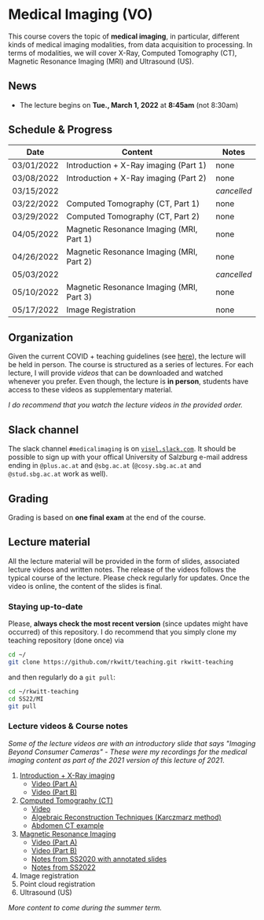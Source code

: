 # Medical Imaging (VO)

This course covers the topic of **medical imaging**, in particular, different kinds of medical imaging modalities, from data acquisition to processing. In terms of modalities, we will cover X-Ray, Computed Tomography (CT), Magnetic Resonance Imaging (MRI) and Ultrasound (US).

## News

- The lecture begins on **Tue., March 1, 2022** at **8:45am** (not 8:30am)

## Schedule & Progress

| **Date** | **Content** | **Notes** |
|---|---|---|
| 03/01/2022  | Introduction + X-Ray imaging (Part 1)     | none |    
| 03/08/2022  | Introduction + X-Ray imaging (Part 2)     | none |    
| 03/15/2022  |                                           | *cancelled* |    
| 03/22/2022  | Computed Tomography (CT, Part 1)          | none |    
| 03/29/2022  | Computed Tomography (CT, Part 2)          | none |    
| 04/05/2022  | Magnetic Resonance Imaging (MRI, Part 1)  | none |    
| 04/26/2022  | Magnetic Resonance Imaging (MRI, Part 2)  | none |    
| 05/03/2022  |                                           | *cancelled* |    
| 05/10/2022  | Magnetic Resonance Imaging (MRI, Part 3)  | none |    
| 05/17/2022  | Image Registration                        | none |    

## Organization

Given the current COVID + teaching guidelines (see [here](https://www.plus.ac.at/news/lehre-ab-maerz-2022/?pgrp=218&is_paged=0)), the lecture will be held in person. The course is structured as a series of lectures. For each lecture, I will provide *videos* that can be downloaded and watched whenever you prefer. Even though, the lecture is **in person**, students have access to these videos as supplementary material. 

*I do recommend that you watch the lecture videos in the provided order.*

## Slack channel

The slack channel `#medicalimaging` is on [`visel.slack.com`](https://visel.slack.com). It should be possible to sign up with your offical University of Salzburg e-mail address ending in `@plus.ac.at` and `@sbg.ac.at` (`@cosy.sbg.ac.at` and `@stud.sbg.ac.at` work as well).

## Grading

Grading is based on **one final exam** at the end of the course. 

## Lecture material

All the lecture material will be provided in the form of slides, associated lecture videos and written notes. The release of the videos follows the typical course of the lecture. Please check regularly for updates. Once the video is online, the content of the slides is final.

### Staying up-to-date

Please, **always check the most recent version** (since updates might have occurred) of this repository.
I do recommend that you simply clone my teaching repository (done once) via

```bash
cd ~/
git clone https://github.com/rkwitt/teaching.git rkwitt-teaching
```

and then regularly do a `git pull`:

```bash
cd ~/rkwitt-teaching
cd SS22/MI
git pull
```

### Lecture videos & Course notes

*Some of the lecture videos are with an introductory slide that says "Imaging Beyond Consumer Cameras" - These were my recordings for the medical imaging content as part of the 2021 version of this lecture of 2021*.

1. [Introduction + X-Ray imaging](slides_00.pdf)
   - [Video (Part A)](https://drive.google.com/file/d/1tbshutYN82MGSRGIc_oTfQmTEhdRzvMY/view?usp=sharing)
   - [Video (Part B)](https://drive.google.com/file/d/1EaqUbw3yzgWDx6td6spF_Yy345AhPrmE/view?usp=sharing)
3. [Computed Tomography (CT)](slides_01.pdf) 
   - [Video](https://drive.google.com/file/d/1lJfCLhR3HesKAO21lH4pwan3ATiVRmTb/view?usp=sharing)
   - [Algebraic Reconstruction Techniques (Karczmarz method)](AlgebraicReconstruction.pdf)
   - [Abdomen CT example](https://drive.google.com/file/d/1rcwC8tboTBbrA6eKxqQ-XtStcIg16ceZ/view?usp=sharing)
5. [Magnetic Resonance Imaging](slides_02.pdf)
   - [Video (Part A)](https://drive.google.com/open?id=17Jh6LC0JjfTmQUNO_N3zQa50h8QqjiSM)
   - [Video (Part B)](https://drive.google.com/open?id=1nEFHnnrK6r4HpAs4QfW_WCq4QqkJ5jwV)
   - [Notes from SS2020 with annotated slides](https://drive.google.com/file/d/1_W4APX5DKWPVopO2CO2LO1guFF3BdYhr/view?usp=sharing)
   - [Notes from SS2022](NMR-Notes-2022.pdf)
6. Image registration
7. Point cloud registration
8. Ultrasound (US)

*More content to come during the summer term.*
